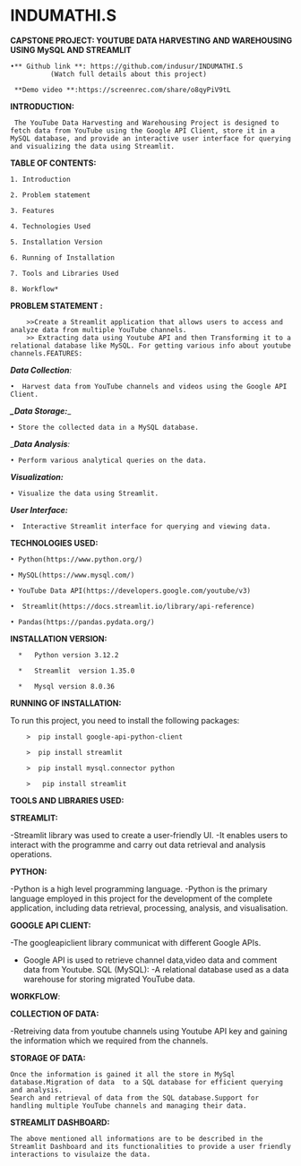 # INDUMATHI.S

**CAPSTONE PROJECT: YOUTUBE DATA HARVESTING AND WAREHOUSING USING MySQL AND STREAMLIT**
   
    •** Github link **: https://github.com/indusur/INDUMATHI.S
              (Watch full details about this project)
	      
     **Demo video **:https://screenrec.com/share/o8qyPiV9tL

**INTRODUCTION:**
	
     The YouTube Data Harvesting and Warehousing Project is designed to fetch data from YouTube using the Google API Client, store it in a MySQL database, and provide an interactive user interface for querying and visualizing the data using Streamlit.

**TABLE OF CONTENTS:**

    1. Introduction
        
    2. Problem statement
    
    3. Features
    
    4. Technologies Used
    
    5. Installation Version
    
    6. Running of Installation
    
    7. Tools and Libraries Used
    
    8. Workflow*

**PROBLEM STATEMENT :**

        >>Create a Streamlit application that allows users to access and analyze data from multiple YouTube channels. 
        >> Extracting data using Youtube API and then Transforming it to a relational database like MySQL. For getting various info about youtube channels.FEATURES:

_**Data Collection**:_

    •  Harvest data from YouTube channels and videos using the Google API Client.

_**_Data Storage:**__ 

    • Store the collected data in a MySQL database.

__**Data Analysis**:_ 

    • Perform various analytical queries on the data.

_**Visualization:**_

    • Visualize the data using Streamlit.

_**User Interface:**_

    •  Interactive Streamlit interface for querying and viewing data.

**TECHNOLOGIES USED:**

    • Python(https://www.python.org/)
    
    • MySQL(https://www.mysql.com/)
    
    • YouTube Data API(https://developers.google.com/youtube/v3)
    
    •  Streamlit(https://docs.streamlit.io/library/api-reference)
    
    • Pandas(https://pandas.pydata.org/)

**INSTALLATION VERSION:**

      *   Python version 3.12.2
      
      *   Streamlit  version 1.35.0
      
      *   Mysql version 8.0.36

**RUNNING OF INSTALLATION:**

To run this project, you need to install the following packages:

        >  pip install google-api-python-client
	
        >  pip install streamlit
	
        >  pip install mysql.connector python
	
        >   pip install streamlit

**TOOLS AND LIBRARIES USED:**

**STREAMLIT:**

-Streamlit library was used to create a user-friendly UI.
-It enables users to interact with the programme and carry out data retrieval and analysis operations.

**PYTHON:**

-Python is a high level programming language.
-Python is the primary language employed in this project for the development of the complete application, including data retrieval, processing, analysis, and visualisation.

**GOOGLE API CLIENT:**

-The googleapiclient library communicat with different Google APIs.
- Google API is used to retrieve channel data,video data and  comment data from Youtube.
 SQL (MySQL): 
-A relational database used as a data warehouse for storing migrated YouTube data.

**WORKFLOW**:

**COLLECTION OF DATA:**

  -Retreiving data from youtube channels using Youtube API key and gaining the information which we required from the channels.

**STORAGE OF DATA:**

	Once the information is gained it all the store in MySql database.Migration of data  to a SQL database for efficient querying and analysis.
	Search and retrieval of data from the SQL database.Support for handling multiple YouTube channels and managing their data.

**STREAMLIT DASHBOARD:**

	The above mentioned all informations are to be described in the Streamlit Dashboard and its functionalities to provide a user friendly interactions to visulaize the data.

